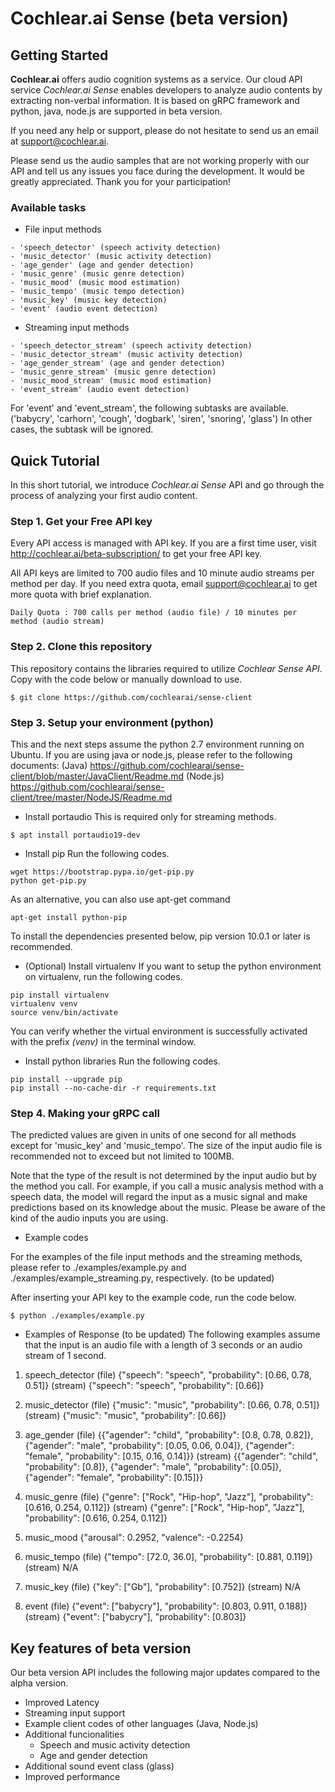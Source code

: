 # Cochlear.ai Sense (beta version)

## Getting Started

**Cochlear.ai** offers audio cognition systems as a service. Our cloud API service *Cochlear.ai Sense* enables developers to analyze audio contents by extracting non-verbal information. It is based on gRPC framework and python, java, node.js are supported in beta version.

If you need any help or support, please do not hesitate to send us an email at support@cochlear.ai.

Please send us the audio samples that are not working properly with our API and tell us any issues you face during the development. It would be greatly appreciated. Thank you for your participation!



### Available tasks

- File input methods
```
- 'speech_detector' (speech activity detection)
- 'music_detector' (music activity detection)
- 'age_gender' (age and gender detection)
- 'music_genre' (music genre detection)
- 'music_mood' (music mood estimation)
- 'music_tempo' (music tempo detection)
- 'music_key' (music key detection)
- 'event' (audio event detection)
```

- Streaming input methods
```
- 'speech_detector_stream' (speech activity detection)
- 'music_detector_stream' (music activity detection)
- 'age_gender_stream' (age and gender detection)
- 'music_genre_stream' (music genre detection)
- 'music_mood_stream' (music mood estimation)
- 'event_stream' (audio event detection)
```

For 'event' and 'event_stream', the following subtasks are available.
('babycry', 'carhorn', 'cough', 'dogbark', 'siren', 'snoring', 'glass')
In other cases, the subtask will be ignored.



## Quick Tutorial

In this short tutorial, we introduce *Cochlear.ai Sense* API and go through the process of analyzing your first audio content.



### Step 1. Get your Free API key
Every API access is managed with API key. If you are a first time user, visit http://cochlear.ai/beta-subscription/ to get your free API key.

All API keys are limited to 700 audio files and 10 minute audio streams per method per day. If you need extra quota, email support@cochlear.ai to get more quota with brief explanation.

```
Daily Quota : 700 calls per method (audio file) / 10 minutes per method (audio stream)
```


### Step 2. Clone this repository
This repository contains the libraries required to utilize *Cochlear Sense API*. Copy with the code below or manually download to use.
```
$ git clone https://github.com/cochlearai/sense-client
```


### Step 3. Setup your environment (python)
This and the next steps assume the python 2.7 environment running on Ubuntu. If you are using java or node.js, please refer to the following documents:
(Java) https://github.com/cochlearai/sense-client/blob/master/JavaClient/Readme.md
(Node.js) https://github.com/cochlearai/sense-client/tree/master/NodeJS/Readme.md


- Install portaudio
This is required only for streaming methods.
```
$ apt install portaudio19-dev
```


- Install pip
Run the following codes.
```
wget https://bootstrap.pypa.io/get-pip.py
python get-pip.py
```
As an alternative, you can also use apt-get command
```
apt-get install python-pip
```
To install the dependencies presented below, pip version 10.0.1 or later is recommended.


- (Optional) Install virtualenv
If you want to setup the python environment on virtualenv, run the following codes.
```
pip install virtualenv
virtualenv venv 
source venv/bin/activate
```
You can verify whether the virtual environment is successfully activated with the prefix *(venv)* in the terminal window.


- Install python libraries
Run the following codes.
```
pip install --upgrade pip
pip install --no-cache-dir -r requirements.txt
```


### Step 4. Making your gRPC call

The predicted values are given in units of one second for all methods except for 'music_key' and 'music_tempo'. The size of the input audio file is recommended not to exceed but not limited to 100MB.

Note that the type of the result is not determined by the input audio but by the method you call. For example, if you call a music analysis method with a speech data, the model will regard the input as a music signal and make predictions based on its knowledge about the music. Please be aware of the kind of the audio inputs you are using.

- Example codes

For the examples of the file input methods and the streaming methods, please refer to ./examples/example.py and ./examples/example_streaming.py, respectively. (to be updated)

After inserting your API key to the example code, run the code below.
```
$ python ./examples/example.py
```

- Examples of Response (to be updated)
The following examples assume that the input is an audio file with a length of 3 seconds or an audio stream of 1 second.

1. speech_detector
(file) {"speech": "speech", "probability": [0.66, 0.78, 0.51]}
(stream) {"speech": "speech", "probability": [0.66]}

2. music_detector
(file) {"music": "music", "probability": [0.66, 0.78, 0.51]}
(stream) {"music": "music", "probability": [0.66]}

3. age_gender
(file) {{"agender": "child", "probability": [0.8, 0.78, 0.82]},
        {"agender": "male", "probability": [0.05, 0.06, 0.04]},
        {"agender": "female", "probability": [0.15, 0.16, 0.14]}}
(stream) {{"agender": "child", "probability": [0.8]},
          {"agender": "male", "probability": [0.05]},
          {"agender": "female", "probability": [0.15]}}

4. music_genre
(file) {"genre": ["Rock", "Hip-hop", "Jazz"],  "probability": [0.616, 0.254, 0.112]}
(stream) {"genre": ["Rock", "Hip-hop", "Jazz"],  "probability": [0.616, 0.254, 0.112]}

5. music_mood
{"arousal": 0.2952, "valence": -0.2254}

6. music_tempo
(file) {"tempo": [72.0, 36.0], "probability": [0.881, 0.119]}
(stream) N/A

7. music_key
(file) {"key": ["Gb"], "probability": [0.752]}
(stream) N/A

8. event
(file) {"event": ["babycry"],  "probability": [0.803, 0.911, 0.188]}
(stream) {"event": ["babycry"],  "probability": [0.803]}


## Key features of beta version
Our beta version API includes the following major updates compared to the alpha version.

- Improved Latency
- Streaming input support
- Example client codes of other languages (Java, Node.js)
- Additional funcionalities
    - Speech and music activity detection
    - Age and gender detection
- Additional sound event class (glass)
- Improved performance


